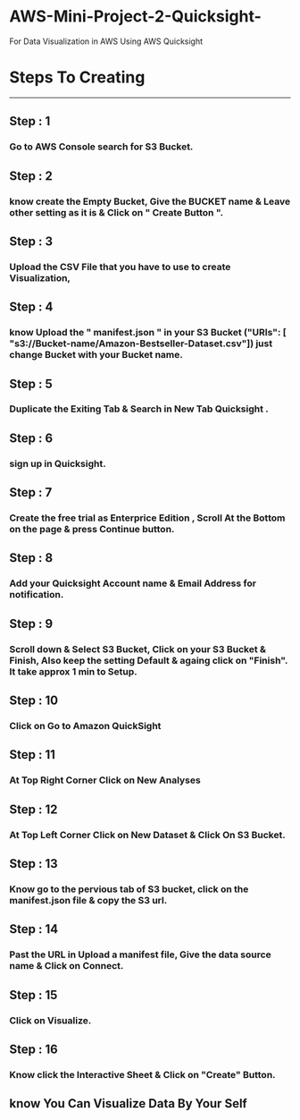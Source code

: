 # AWS-Mini-Project-2-Quicksight-
For Data Visualization in AWS Using AWS Quicksight 
# Steps To Creating 
--------------------

## Step : 1 
###  Go to AWS Console search for S3 Bucket.

## Step : 2
### know create the Empty Bucket,  Give the BUCKET name & Leave other setting as it is & Click on " Create Button ".

## Step : 3
### Upload the CSV File that you have to use to create Visualization,

## Step : 4
### know Upload the " manifest.json " in your S3 Bucket ("URIs": [ "s3://Bucket-name/Amazon-Bestseller-Dataset.csv"]) just change Bucket with your Bucket name.

## Step : 5
### Duplicate the Exiting Tab & Search in New Tab Quicksight .

## Step : 6
### sign up in Quicksight.

## Step : 7
### Create the free trial as Enterprice Edition , Scroll At the Bottom on the page & press Continue button.

## Step : 8 
### Add your Quicksight Account name & Email Address for notification.

## Step : 9
### Scroll down & Select S3 Bucket, Click on your S3 Bucket & Finish, Also keep the setting Default & againg click on "Finish". It take approx 1 min to Setup.

## Step : 10
### Click on Go to Amazon QuickSight 

## Step : 11
### At Top Right Corner Click on New Analyses

## Step : 12
### At Top Left Corner Click on New Dataset & Click On S3 Bucket.


## Step : 13
### Know go to the pervious tab of S3 bucket, click on the manifest.json file & copy the S3 url.

## Step : 14
### Past the URL in Upload a manifest file, Give the data source name & Click on Connect.

## Step : 15
### Click on Visualize.

## Step : 16
### Know click the Interactive Sheet & Click on "Create" Button.

## know You Can Visualize Data By Your Self 

